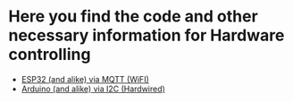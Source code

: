 # Here you find the code and other necessary information for Hardware controlling
* [ESP32 (and alike) via MQTT (WiFI)](./ESP32)
* [Arduino (and alike) via I2C (Hardwired)](./ARDUINO)
